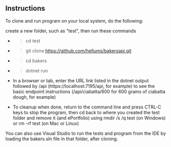 ## Instructions
To clone and run program on your local system, do the following:

create a new folder, such as "test", then run these commands
- > cd test

- > git clone https://github.com/hellums/bakersapi.git

- > cd bakers

- > dotnet run
- In a browser or tab, enter the URL link listed in the dotnet output followed by /api (https://localhost:7195/api, for example) to see the basic endpoint instructions (/api/ciabatta/600 for 600 grams of ciabatta dough, for example)

- To cleanup when done, return to the command line and press CTRL-C keys to stop the program, then cd back to where you created the test folder and remove it (and ePortfolio) using rmdir /s /q test (on Windows) or rm -rf test (on Mac or Linux)

You can also use Visual Studio to run the tests and program from the IDE by loading the bakers.sln file in that folder, after cloning.
